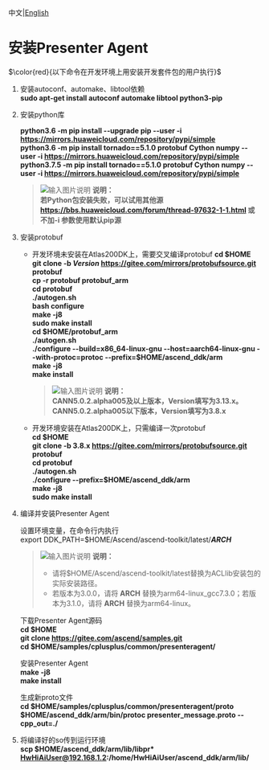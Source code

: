 中文|[English](README_200DK_EN.md)

# 安装Presenter Agent<a name="ZH-CN_TOPIC_0228768065"></a>
$\color{red}{以下命令在开发环境上用安装开发套件包的用户执行}$
1.  安装autoconf、automake、libtool依赖   
    **sudo apt-get install autoconf automake libtool python3-pip**
2.  安装python库  
    
    **python3.6 -m pip install --upgrade pip --user -i https://mirrors.huaweicloud.com/repository/pypi/simple**    
    **python3.6 -m pip install tornado==5.1.0 protobuf Cython numpy --user -i https://mirrors.huaweicloud.com/repository/pypi/simple**  
    **python3.7.5 -m pip install tornado==5.1.0 protobuf Cython numpy --user -i https://mirrors.huaweicloud.com/repository/pypi/simple**
  
    >![输入图片说明](https://images.gitee.com/uploads/images/2020/1130/162342_1d7d35d7_7401379.png "屏幕截图.png") **说明：**  
    >  **若Python包安装失败，可以试用其他源 https://bbs.huaweicloud.com/forum/thread-97632-1-1.html 或不加-i 参数使用默认pip源** 
3.  安装protobuf
    - 开发环境未安装在Atlas200DK上，需要交叉编译protobuf 
        **cd \$HOME**     
        **git clone -b _Version_ https://gitee.com/mirrors/protobufsource.git protobuf**  
        **cp -r protobuf protobuf_arm**  
        **cd protobuf**  
        **./autogen.sh**  
        **bash configure**  
        **make -j8**  
        **sudo make install**  
        **cd \$HOME/protobuf_arm**  
        **./autogen.sh**  
        **./configure --build=x86_64-linux-gnu --host=aarch64-linux-gnu --with-protoc=protoc --prefix=$HOME/ascend_ddk/arm**  
        **make -j8**  
        **make install**  
        
        >![输入图片说明](https://images.gitee.com/uploads/images/2020/1130/162342_1d7d35d7_7401379.png "屏幕截图.png") **说明：**  
        >  **CANN5.0.2.alpha005及以上版本，Version填写为3.13.x。CANN5.0.2.alpha005以下版本，Version填写为3.8.x** 

    - 开发环境安装在Atlas200DK上，只需编译一次protobuf   
        **cd \$HOME**     
        **git clone -b 3.8.x https://gitee.com/mirrors/protobufsource.git protobuf**   
        **cd protobuf**  
        **./autogen.sh**  
        **./configure --prefix=$HOME/ascend_ddk/arm**  
        **make -j8**  
        **sudo make install**  
  
4.  编译并安装Presenter Agent
  
    设置环境变量，在命令行内执行   
    export DDK_PATH=\$HOME/Ascend/ascend-toolkit/latest/**_ARCH_**   
    >![输入图片说明](https://images.gitee.com/uploads/images/2020/1130/162342_1d7d35d7_7401379.png "屏幕截图.png") **说明：**  
    >- 请将\$HOME/Ascend/ascend-toolkit/latest替换为ACLlib安装包的实际安装路径。   
    >- 若版本为3.0.0，请将 **ARCH** 替换为arm64-linux_gcc7.3.0；若版本为3.1.0，请将 **ARCH** 替换为arm64-linux。  

    下载Presenter Agent源码   
     **cd \$HOME**   
     **git clone https://gitee.com/ascend/samples.git**  
     **cd \$HOME/samples/cplusplus/common/presenteragent/**  

    安装Presenter Agent   
    **make -j8**   
    **make install**  

    生成新proto文件    
    **cd \$HOME/samples/cplusplus/common/presenteragent/proto**     
    **$HOME/ascend_ddk/arm/bin/protoc presenter_message.proto --cpp_out=./**    

5.  将编译好的so传到运行环境    
    **scp \$HOME/ascend_ddk/arm/lib/libpr\* HwHiAiUser@192.168.1.2:/home/HwHiAiUser/ascend_ddk/arm/lib/**     


 
